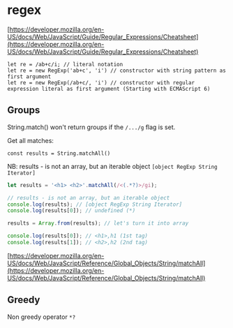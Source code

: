 # regex
[https://developer.mozilla.org/en-US/docs/Web/JavaScript/Guide/Regular_Expressions/Cheatsheet](https://developer.mozilla.org/en-US/docs/Web/JavaScript/Guide/Regular_Expressions/Cheatsheet)

```
let re = /ab+c/i; // literal notation
let re = new RegExp('ab+c', 'i') // constructor with string pattern as first argument
let re = new RegExp(/ab+c/, 'i') // constructor with regular expression literal as first argument (Starting with ECMAScript 6)
```

## Groups
String.match() won't return groups if the ```/.../g``` flag is set.

Get all matches:

    const results = String.matchAll()

NB: results - is not an array, but an iterable object ```[object RegExp String Iterator]```

```js
let results = '<h1> <h2>'.matchAll(/<(.*?)>/gi);

// results - is not an array, but an iterable object
console.log(results); // [object RegExp String Iterator]
console.log(results[0]); // undefined (*)

results = Array.from(results); // let's turn it into array

console.log(results[0]); // <h1>,h1 (1st tag)
console.log(results[1]); // <h2>,h2 (2nd tag)
```


[https://developer.mozilla.org/en-US/docs/Web/JavaScript/Reference/Global_Objects/String/matchAll](https://developer.mozilla.org/en-US/docs/Web/JavaScript/Reference/Global_Objects/String/matchAll)

## Greedy
Non greedy operator ```*?```
